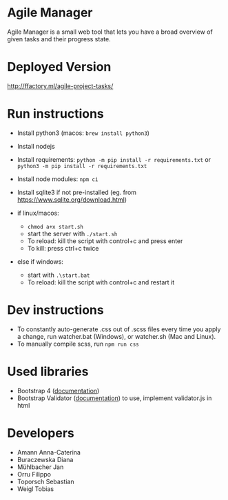 # Agile Manager
Agile Manager is a small web tool that lets you have a broad overview of given tasks and their progress state.

# Deployed Version
http://ffactory.ml/agile-project-tasks/

# Run instructions
 - Install python3 (macos: `brew install python3`)
 - Install nodejs
 - Install requirements: `python -m pip install -r requirements.txt` or `python3 -m pip install -r requirements.txt`
 - Install node modules: `npm ci`
 - Install sqlite3 if not pre-installed (eg. from https://www.sqlite.org/download.html)
 - if linux/macos:
   - `chmod a+x start.sh`
   - start the server with `./start.sh`
   - To reload: kill the script with control+c and press enter
   - To kill: press ctrl+c twice

 - else if windows:
   - start with `.\start.bat`
   - To reload: kill the script with control+c and restart it
   
# Dev instructions
 - To constantly auto-generate .css out of .scss files every time you apply a change, run watcher.bat (Windows), or watcher.sh (Mac and Linux).
 - To manually compile scss, run `npm run css`
 
# Used libraries
 - Bootstrap 4 ([documentation](https://getbootstrap.com/docs/4.5/getting-started/introduction/))
 - Bootstrap Validator ([documentation](http://1000hz.github.io/bootstrap-validator/?underwear=on)) to use, implement validator.js in html
 
# Developers
 - Amann Anna-Caterina
 - Buraczewska Diana
 - Mühlbacher Jan
 - Orru Filippo
 - Toporsch Sebastian
 - Weigl Tobias
